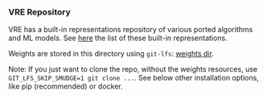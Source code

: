 ### VRE Repository

VRE has a built-in representations repository of various ported algorithms and ML models. See
[here](vre_repository/__init__.py) the list of these built-in representations.

Weights are stored in this directory using `git-lfs`: [weights dir](./resources/weights/).

Note: If you just want to clone the repo, without the weights resources, use `GIT_LFS_SKIP_SMUDGE=1 git clone ...`.
See below other installation options, like pip (recommended) or docker.
